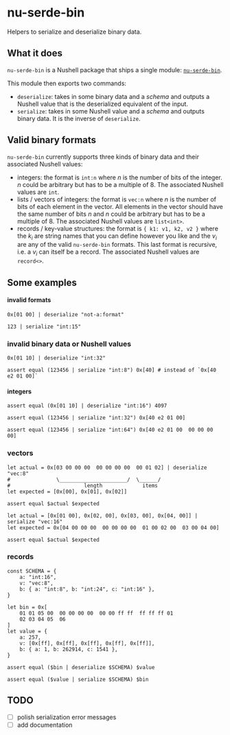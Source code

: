 # nu-serde-bin
Helpers to serialize and deserialize binary data.

## What it does

`nu-serde-bin` is a Nushell package that ships a single module: [`nu-serde-bin`](nu-serde-bin/mod.nu).

This module then exports two commands:
- `deserialize`: takes in some binary data and a _schema_ and outputs a Nushell value that is the
  deserialized equivalent of the input.
- `serialize`: takes in some Nushell value and a _schema_ and outputs binary data. It is the inverse
  of `deserialize`.

## Valid binary formats

`nu-serde-bin` currently supports three kinds of binary data and their associated Nushell values:
- integers: the format is `int:n` where $n$ is the number of bits of the integer. $n$ could be
  arbitrary but has to be a multiple of $8$. The associated Nushell values are `int`.
- lists / vectors of integers: the format is `vec:n` where $n$ is the number of bits of each element
  in the vector. All elements in the vector should have the same number of bits $n$ and $n$ could be
  arbitrary but has to be a multiple of $8$. The associated Nushell values are `list<int>`.
- records / key-value structures: the format is `{ k1: v1, k2, v2 }` where the $k_i$ are string
  names that you can define however you like and the $v_i$ are any of the valid `nu-serde-bin`
  formats. This last format is recursive, i.e. a $v_i$ can itself be a record. The associated
  Nushell values are `record<>`.

## Some examples
#### invalid formats
```nushell
0x[01 00] | deserialize "not-a:format"
```

```nushell
123 | serialize "int:15"
```

### invalid binary data or Nushell values
```nushell
0x[01 10] | deserialize "int:32"
```

```nushell
assert equal (123456 | serialize "int:8") 0x[40] # instead of `0x[40 e2 01 00]`
```

#### integers
```nushell
assert equal (0x[01 10] | deserialize "int:16") 4097
```

```nushell
assert equal (123456 | serialize "int:32") 0x[40 e2 01 00]
```

```nushell
assert equal (123456 | serialize "int:64") 0x[40 e2 01 00  00 00 00 00]
```

### vectors
```nushell
let actual = 0x[03 00 00 00  00 00 00 00  00 01 02] | deserialize "vec:8"
#               \______________________/  \______/
#                        length             items
let expected = [0x[00], 0x[01], 0x[02]]

assert equal $actual $expected
```

```nushell
let actual = [0x[01 00], 0x[02, 00], 0x[03, 00], 0x[04, 00]] | serialize "vec:16"
let expected = 0x[04 00 00 00  00 00 00 00  01 00 02 00  03 00 04 00]

assert equal $actual $expected
```

### records
```nushell
const SCHEMA = {
    a: "int:16",
    v: "vec:8",
    b: { a: "int:8", b: "int:24", c: "int:16" },
}

let bin = 0x[
    01 01 05 00  00 00 00 00  00 00 ff ff  ff ff ff 01
    02 03 04 05  06
]
let value = {
    a: 257,
    v: [0x[ff], 0x[ff], 0x[ff], 0x[ff], 0x[ff]],
    b: { a: 1, b: 262914, c: 1541 },
}
```

```nushell
assert equal ($bin | deserialize $SCHEMA) $value
```

```nushell
assert equal ($value | serialize $SCHEMA) $bin
```


## TODO
- [ ] polish serialization error messages
- [ ] add documentation

